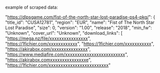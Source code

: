 example of scraped data:

  "https://dlpsgame.com/fist-of-the-north-star-lost-paradise-ps4-pkg/": {
    "title_id": "CUSA12781",
    "region": "EUR",
    "name": "Fist of The North Star Lost Paradise",
    "size": 0,
    "version": "1.00",
    "release": "2018",
    "min_fw": "Unknown",
    "cover_url": "Unknown",
    "download_links": [
      "https://mega.nz/file/xxxxxxxxxxxxxxxx",
      "https://1fichier.com/xxxxxxxxxxxx",
      "https://1fichier.com/xxxxxxxxxxx",
      "https://akirabox.com/xxxxxxxxxxxxxxx",
      "https://www.mediafire.com/xxxxxxxxxxxxxxxxxxxxxxxxx",
      "https://akirabox.comxxxxxxxxxxxxxxxe",
      "https://1fichier.com/xxxxxxxxxxxxxxxxxxxxxxxxx"
